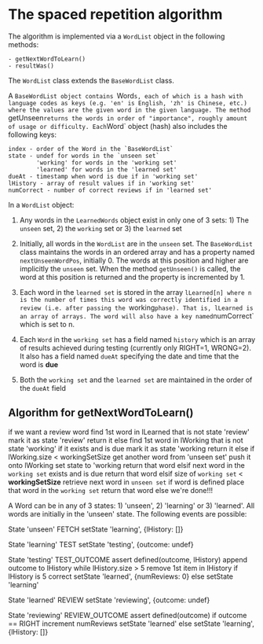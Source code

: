The spaced repetition algorithm
===============================

The algorithm is implemented via a `WordList` object in
the following methods:

	- getNextWordToLearn()
	- resultWas()

The `WordList` class extends the `BaseWordList` class.

A `BaseWordList object contains `Word`s, each of which is
a hash with language codes as keys (e.g. 'en' is English,
'zh' is Chinese, etc.) where the values are the given
word in the given language. The method `getUnseen`
returns the words in order of "importance", roughly amount
of usage or difficulty. Each `Word` object (hash) also
includes the following keys:

	index - order of the Word in the `BaseWordList`
	state - undef for words in the `unseen set`
	        'working' for words in the 'working set'
	        'learned' for words in the 'learned set'
	dueAt - timestamp when word is due if in 'working set'
	lHistory - array of result values if in 'working set'
	numCorrect - number of correct reviews if in 'learned set'

In a `WordList` object:

1. Any words in the `LearnedWords` object exist in only
	one of 3 sets: 1) The `unseen` set, 2) the `working`
	set or 3) the `learned` set

2. Initially, all words in the `WordList` are in the
	`unseen` set. The `BaseWordList` class maintains the
	words in an ordered array and has a property named
	`nextUnseenWordPos`, initially 0. The words at this
	position and higher are implicitly the `unseen` set.
	When the method `getUnseen()` is called, the
	word at this position is returned and the property is
	incremented by 1.

3. Each word in the `learned set` is stored in the array
	`lLearned[n] where n is the number of times this word
	was correctly identified in a review (i.e. after
	passing the `working` phase). That is, lLearned is
	an array of arrays. The word will also have a key
	named `numCorrect` which is set to n.

4. Each `Word` in the `working set` has a field named
	`history` which is an array of results achieved during
	testing (currently only RIGHT=1, WRONG=2).
	It also has a field named `dueAt` specifying the date and
	time that the word is **due**

5. Both the `working set` and the `learned set` are
	maintained in the order of the `dueAt` field

Algorithm for getNextWordToLearn()
----------------------------------

if we want a review word
	find 1st word in lLearned that is not state 'review'
	mark it as state 'review'
	return it
else
	find 1st word in lWorking that is not state 'working'
	if it exists and is due
		mark it as state 'working
		return it
	else if lWorking.size < workingSetSize
		get another word from 'unseen set'
		push it onto lWorking
		set state to 'working
		return that word
	elsif next word in the `working set` exists and is due
		return that word
	elsif size of `working set` < **workingSetSize**
		retrieve next word in `unseen set`
		if word is defined
			place that word in the `working set`
			return that word
		else
			we're done!!!


A Word can be in any of 3 states: 1) 'unseen', 2) 'learning'
or 3) 'learned'. All words are initially in the 'unseen' state.
The following events are possible:

State 'unseen'
	FETCH
		setState 'learning', {lHistory: []}

State 'learning'
	TEST
		setState 'testing', {outcome: undef}

State 'testing'
	TEST_OUTCOME
		assert defined(outcome, lHistory)
		append outcome to lHistory
		while lHistory.size > 5
			remove 1st item in lHistory
		if lHistory is 5 correct
			setState 'learned', {numReviews: 0}
		else
			setState 'learning'

State 'learned'
	REVIEW
		setState 'reviewing', {outcome: undef}

State 'reviewing'
	REVIEW_OUTCOME
		assert defined(outcome)
		if outcome == RIGHT
			increment numReviews
			setState 'learned'
		else
			setState 'learning', {lHistory: []}

